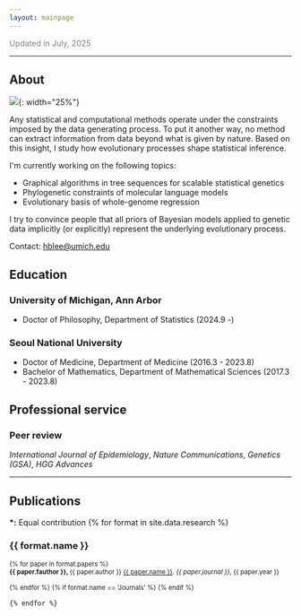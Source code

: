 ```yaml
---
layout: mainpage
---
```


<span style="color:grey">Updated in July, 2025</span>

___

## About
![](https://lsa.umich.edu/content/michigan-lsa/stats/en/people/phd-students/Lee/jcr:content/profileImage.transform/profile_portrait/image.jpg){: width="25%"}

Any statistical and computational methods operate under the constraints imposed by the data generating process.
To put it another way, no method can extract information from data beyond what is given by nature.
Based on this insight, I study how evolutionary processes shape statistical inference. 

I'm currently working on the following topics:
- Graphical algorithms in tree sequences for scalable statistical genetics
- Phylogenetic constraints of molecular language models
- Evolutionary basis of whole-genome regression

I try to convince people that all priors of Bayesian models applied to genetic data implicitly (or explicitly) represent the underlying evolutionary process.

Contact: <hblee@umich.edu>


## Education

### University of Michigan, Ann Arbor
- Doctor of Philosophy, Department of Statistics (2024.9 -)

### Seoul National University
- Doctor of Medicine, Department of Medicine (2016.3 - 2023.8)
- Bachelor of Mathematics, Department of Mathematical Sciences (2017.3 - 2023.8)

## Professional service
### Peer review
_International Journal of Epidemiology_,
_Nature Communications_,
_Genetics (GSA)_,
_HGG Advances_

---

## Publications

<ul style='list-style: none; padding: 0px;'>
    <b>*:</b> Equal contribution
	{% for format in site.data.research %}
		<li>
			<h3 class='pub-format'> {{ format.name }} </h3>
			<div class='pubbox-out'>
				<div class='pubbox-in'>
					<ul style='list-style: none; padding: 0px; font-size: 0.8em;'>
						{% for paper in format.papers %}
							<li>
								<b>
								{{ paper.fauthor }}, 
								</b>
								{{ paper.author }} 
								<a href='{{ paper.doi }}'>{{ paper.name }}</a>. 
								<i>{{ paper.journal }}</i>,
								{{ paper.year }}<br>
                                <br>
							</li>
						{% endfor %}
						{% if format.name == 'Journals' %}
						{% endif %}
					</ul>
				</div>
			</div>
		</li>
		
	{% endfor %}
</ul>
